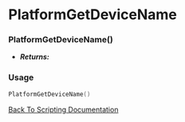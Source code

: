 # PlatformGetDeviceName

### PlatformGetDeviceName()
- ***Returns:*** 

### Usage

```Lua
PlatformGetDeviceName()
```


[Back To Scripting Documentation](../README.md)
